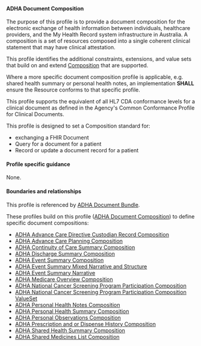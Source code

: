 #### ADHA Document Composition
The purpose of this profile is to provide a document composition for the electronic exchange of health information between individuals, healthcare providers, and the My Health Record system infrastructure in Australia. A composition is a set of resources composed into a single coherent clinical statement that may have clinical attestation.

This profile identifies the additional constraints, extensions, and value sets that build on and extend [Composition](http://hl7.org/fhir/R4/composition.html) that are supported. 

Where a more specific document composition profile is applicable, e.g. shared health summary or personal health notes, an implementation **SHALL** ensure the Resource conforms to that specific profile.

This profile supports the equivalent of all HL7 CDA conformance levels for a clinical document as defined in the Agency's Common Conformance Profile for Clinical Documents.

This profile is designed to set a Composition standard for:
* exchanging a FHIR Document
* Query for a document for a patient
* Record or update a document record for a patient


#### Profile specific guidance
None.


#### Boundaries and relationships
This profile is referenced by 
[ADHA Document Bundle](StructureDefinition-dh-bundle-document-1.html).

These profiles build on this profile ([ADHA Document Composition](StructureDefinition-dh-composition-document-1.html)) to define specific document compositions:
* [ADHA Advance Care Directive Custodian Record Composition](StructureDefinition-dh-composition-acdcr-1.html) 
* [ADHA Advance Care Planning Composition](StructureDefinition-dh-composition-acp-1.html) 
* [ADHA Continuity of Care Summary Composition](StructureDefinition-dh-composition-cocs-1.html)
* [ADHA Discharge Summary Composition](StructureDefinition-dh-composition-ds-1.html)
* [ADHA Event Summary Composition](StructureDefinition-dh-composition-es-1.html) 
* [ADHA Event Summary Mixed Narrative and Structure](StructureDefinition-dh-composition-es-mix-1.html) 
* [ADHA Event Summary Narrative](StructureDefinition-dh-composition-es-narrative-1.html) 
* [ADHA Medicare Overview Composition](StructureDefinition-dh-composition-mov-1.html) 
* [ADHA National Cancer Screening Program Participation Composition](StructureDefinition-dh-composition-ncspp-1.html) 
* [ADHA National Cancer Screening Program Participation Composition ValueSet](StructureDefinition-dh-composition-ncspp-valuesetoptions-1.html) 
* [ADHA Personal Health Notes Composition](StructureDefinition-dh-composition-phn-1.html) 
* [ADHA Personal Health Summary Composition](StructureDefinition-dh-composition-phs-1.html) 
* [ADHA Personal Observations Composition](StructureDefinition-dh-composition-po-1.html) 
* [ADHA Prescription and or Dispense History Composition](StructureDefinition-dh-composition-pdl-1.html)
* [ADHA Shared Health Summary Composition](StructureDefinition-dh-composition-shs-1.html)
* [ADHA Shared Medicines List Composition](StructureDefinition-dh-composition-sml-1.html)